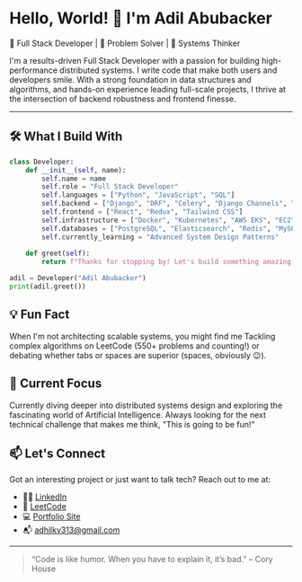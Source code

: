 # Hello, World! 👋 I'm Adil Abubacker

🚀 Full Stack Developer | 🧠 Problem Solver | 🔧 Systems Thinker

I'm a results-driven Full Stack Developer with a passion for building high-performance distributed systems. I write code that make both users and developers smile. With a strong foundation in data structures and algorithms, and hands-on experience leading full-scale projects, I thrive at the intersection of backend robustness and frontend finesse.

---

## 🛠️ What I Build With

```python
class Developer:
    def __init__(self, name):
        self.name = name
        self.role = "Full Stack Developer"
        self.languages = ["Python", "JavaScript", "SQL"]
        self.backend = ["Django", "DRF", "Celery", "Django Channels", "WebSockets"]
        self.frontend = ["React", "Redux", "Tailwind CSS"]
        self.infrastructure = ["Docker", "Kubernetes", "AWS EKS", "EC2", "Kafka"]
        self.databases = ["PostgreSQL", "Elasticsearch", "Redis", "MySQL"]
        self.currently_learning = "Advanced System Design Patterns"
        
    def greet(self):
        return f"Thanks for stopping by! Let's build something amazing together."

adil = Developer("Adil Abubacker")
print(adil.greet())
```

## 💡 Fun Fact

When I'm not architecting scalable systems, you might find me Tackling complex algorithms on LeetCode (550+ problems and counting!) or debating whether tabs or spaces are superior (spaces, obviously 😉).


## 🧠 Current Focus

Currently diving deeper into distributed systems design and exploring the fascinating world of Artificial Intelligence. Always looking for the next technical challenge that makes me think, "This is going to be fun!"

## 📫 Let's Connect

Got an interesting project or just want to talk tech? Reach out to me at:

- 🧑‍💼 [LinkedIn](https://www.linkedin.com/in/adil-abubacker-a63598232)
- 🧠 [LeetCode](https://leetcode.com/adil_28p/)
- 💻 [Portfolio Site](https://www.rentezy.homes)
- 📬 adhilkv313@gmail.com

---


> “Code is like humor. When you have to explain it, it’s bad.” – Cory House
